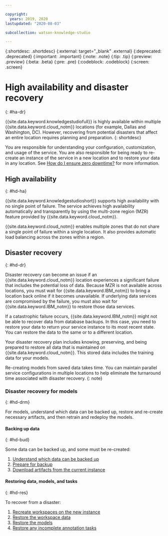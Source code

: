 ```yaml
---

copyright:
  years: 2019, 2020
lastupdated: "2020-08-03"

subcollection: watson-knowledge-studio

---
```


{:shortdesc: .shortdesc}
{:external: target="_blank" .external}
{:deprecated: .deprecated}
{:important: .important}
{:note: .note}
{:tip: .tip}
{:preview: .preview}
{:beta: .beta}
{:pre: .pre}
{:codeblock: .codeblock}
{:screen: .screen}

# High availability and disaster recovery
{: #ha-dr}

{{site.data.keyword.knowledgestudiofull}} is highly available within multiple {{site.data.keyword.cloud_notm}} locations (for example, Dallas and Washington, DC). However, recovering from potential disasters that affect an entire location requires planning and preparation.
{: shortdesc}

You are responsible for understanding your configuration, customization, and usage of the service. You are also responsible for being ready to re-create an instance of the service in a new location and to restore your data in any location. See [How do I ensure zero downtime?](/docs/overview?topic=overview-zero-downtime#zero-downtime) for more information.

## High availability
{: #hd-ha}

{{site.data.keyword.knowledgestudioshort}} supports high availability with no single point of failure. The service achieves high availability automatically and transparently by using the multi-zone region (MZR) feature provided by {{site.data.keyword.cloud_notm}}.

{{site.data.keyword.cloud_notm}} enables multiple zones that do not share a single point of failure within a single location. It also provides automatic load balancing across the zones within a region.

## Disaster recovery
{: #hd-dr}

Disaster recovery can become an issue if an {{site.data.keyword.cloud_notm}} location experiences a significant failure that includes the potential loss of data. Because MZR is not available across locations, you must wait for {{site.data.keyword.IBM_notm}} to bring a location back online if it becomes unavailable. If underlying data services are compromised by the failure, you must also wait for {{site.data.keyword.IBM_notm}} to restore those data services.

If a catastrophic failure occurs, {{site.data.keyword.IBM_notm}} might not be able to recover data from database backups. In this case, you need to restore your data to return your service instance to its most recent state. You can restore the data to the same or to a different location.

Your disaster recovery plan includes knowing, preserving, and being prepared to restore all data that is maintained on {{site.data.keyword.cloud_notm}}. This stored data includes the training data for your models.

Re-creating models from saved data takes time. You can maintain parallel service configurations in multiple locations to help eliminate the turnaround time associated with disaster recovery.
{: note}

### Disaster recovery for models
{: #hd-drm}

For models, understand which data can be backed up, restore and re-create necessary artifacts, and then retrain and redeploy the models.

#### Backing up data
{: #hd-bud}

Some data can be backed up, and some must be re-created:

1. [Understand which data can be backed up](/docs/watson-knowledge-studio?topic=watson-knowledge-studio-backup-restore#data)
1. [Prepare for backup](/docs/watson-knowledge-studio?topic=watson-knowledge-studio-backup-restore#prepare)
1. [Download artifacts from the current instance](/docs/watson-knowledge-studio?topic=watson-knowledge-studio-backup-restore#export)


#### Restoring data, models, and tasks
{: #hd-res}

To recover from a disaster:

1. [Recreate workspaces on the new instance](/docs/watson-knowledge-studio?topic=watson-knowledge-studio-backup-restore#recreateproj)
1. [Restore the workspace data](/docs/watson-knowledge-studio?topic=watson-knowledge-studio-backup-restore#restoredata)
1. [Restore the models](/docs/watson-knowledge-studio?topic=watson-knowledge-studio-backup-restore#restoremodels)
1. [Restore any incomplete annotation tasks](/docs/watson-knowledge-studio?topic=watson-knowledge-studio-backup-restore#restoretasks)
